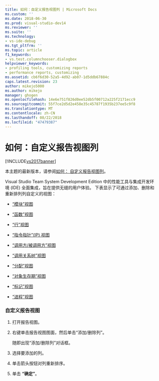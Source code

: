 ```yaml
---
title: 如何：自定义报告视图列 | Microsoft Docs
ms.custom: ''
ms.date: 2018-06-30
ms.prod: visual-studio-dev14
ms.reviewer: ''
ms.suite: ''
ms.technology:
- vs-ide-debug
ms.tgt_pltfrm: ''
ms.topic: article
f1_keywords:
- vs.test.columnchooser.dialogbox
helpviewer_keywords:
- profiling tools, customizing reports
- performance reports, customizing
ms.assetid: cb6f6d30-52a5-4d92-ab07-1d5ddb67884c
caps.latest.revision: 23
author: mikejo5000
ms.author: mikejo
manager: ghogen
ms.openlocfilehash: 14e6e751f826d0ee52db5f00712a225f2171ecc9
ms.sourcegitcommit: 55f7ce2d5d2e458e35c45787f1935b237ee5c9f8
ms.translationtype: MT
ms.contentlocale: zh-CN
ms.lasthandoff: 08/22/2018
ms.locfileid: "47479387"
---
```

# <a name="how-to-customize-report-view-columns"></a>如何：自定义报告视图列
[!INCLUDE[vs2017banner](../includes/vs2017banner.md)]

本主题的最新版本，请参阅[如何： 自定义报告视图列](https://docs.microsoft.com/visualstudio/profiling/how-to-customize-report-view-columns)。  
  
Visual Studio Team System Development Edition 中的性能工具与集成开发环境 (IDE) 全面集成，旨在提供无缝的用户体验。 下表显示了可通过添加、删除和重新排列列自定义的视图：  
  
-   [“模块”视图](../profiling/modules-view.md)  
  
-   [“函数”视图](../profiling/functions-view.md)  
  
-   [“行”视图](../profiling/lines-view.md)  
  
-   [“指令指针”(IP) 视图](../profiling/instruction-pointers-ips-view.md)  
  
-   [“调用方/被调用方”视图](../profiling/caller-callee-view.md)  
  
-   [“调用关系树”视图](../profiling/call-tree-view.md)  
  
-   [“分配”视图](../profiling/dotnet-memory-allocations-view.md)  
  
-   [“对象生存期”视图](../profiling/object-lifetime-view.md)  
  
-   [“标记”视图](../profiling/marks-view.md)  
  
-   [“进程”视图](../profiling/process-view.md)  
  
### <a name="to-customize-a-report-view"></a>自定义报告视图  
  
1.  打开报告视图。  
  
2.  右键单击报告视图图面，然后单击“添加/删除列”。  
  
     随即出现“添加/删除列”对话框。  
  
3.  选择要添加的列。  
  
4.  单击箭头按钮对列重新排序。  
  
5.  单击 **“确定”**。



